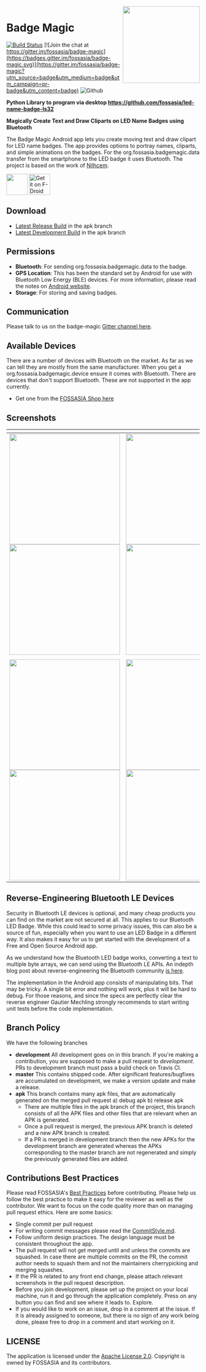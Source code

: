 <img height="200px" src="./docs/images/app_icon.png" align="right" />

# Badge Magic
[![Build Status](https://travis-ci.org/fossasia/badge-magic-android.svg?branch=development)](https://travis-ci.org/fossasia/badge-magic-android) [![Join the chat at https://gitter.im/fossasia/badge-magic](https://badges.gitter.im/fossasia/badge-magic.svg)](https://gitter.im/fossasia/badge-magic?utm_source=badge&utm_medium=badge&utm_campaign=pr-badge&utm_content=badge) ![Github](https://img.shields.io/github/license/fossasia/badge-magic-android?logo=github)

**Python Library to program via desktop https://github.com/fossasia/led-name-badge-ls32**

**Magically Create Text and Draw Cliparts on LED Name Badges using Bluetooth**

The Badge Magic Android app lets you create moving text and draw clipart for LED name badges. The app provides options to portray names, cliparts, and simple animations on the badges. For the org.fossasia.badgemagic.data transfer from the smartphone to the LED badge it uses Bluetooth. The project is based on the work of [Nilhcem](https://github.com/Nilhcem).

<a href='https://play.google.com/store/apps/details?id=org.fossasia.badgemagic'><img align='center' height='55' src='./docs/images/google_play_badge.png'></a>
<a href='https://f-droid.org/en/packages/org.fossasia.badgemagic/'><img align='center' alt='Get it on F-Droid' src='./docs/images/fdroid_badge.png' height="55"/></a>

## Download

* [Latest Release Build](https://github.com/fossasia/badge-magic-android/raw/apk/badge-magic-master-release.apk) in the apk branch
* [Latest Development Build](https://github.com/fossasia/badge-magic-android/raw/apk/badge-magic-development-release.apk) in the apk branch

## Permissions
* **Bluetooth**: For sending org.fossasia.badgemagic.data to the badge.
* **GPS Location**: This has been the standard set by Android for use with Bluetooth Low Energy (BLE) devices. For more information, please read the notes on [Android website](https://source.android.com/devices/bluetooth/ble).
* **Storage**: For storing and saving badges.

## Communication

Please talk to us on the badge-magic [Gitter channel here](https://gitter.im/fossasia/badge-magic).

## Available Devices

There are a number of devices with Bluetooth on the market. As far as we can tell they are mostly from the same manufacturer. When you get a org.fossasia.badgemagic.device ensure it comes with Bluetooth. There are devices that don't support Bluetooth. These are not supported in the app currently.
* Get one from the [FOSSASIA Shop here](https://fossasia.com/product/led-badge/)

## Screenshots

| <!-- -->    | <!-- -->    | <!-- -->    |
|-------------|-------------|-------------|
| <img src="./docs/images/screen-1.jpg" width="288" /> <img src="./docs/images/screen-1-hard.png" width="288" /> | <img src="./docs/images/screen-2.jpg" width="288" /> <img src="./docs/images/screen-2-hard.png" width="288" /> | <img src="./docs/images/screen-3.jpg" width="288" /> <img src="./docs/images/screen-3-hard.png" width="288" /> |
| <!-- -->    | <!-- -->    | <!-- -->    |
| <img src="./docs/images/screen-4.jpg" width="288" /> <img src="./docs/images/screen-4-hard.png" width="288" /> | <img src="./docs/images/screen-5.jpg" width="288" /> <img src="./docs/images/screen-5-hard.png" width="288" /> | <img src="./docs/images/screen-6.jpg" width="288" /> <img src="./docs/images/screen-6-hard.png" width="288" /> |

## Reverse-Engineering Bluetooth LE Devices

Security in Bluetooth LE devices is optional, and many cheap products you can find on the market are not secured at all. This applies to our Bluetooth LED Badge. While this could lead to some privacy issues, this can also be a source of fun, especially when you want to use an LED Badge in a different way. It also makes it easy for us to get started with the development of a Free and Open Source Android app. 

As we understand how the Bluetooth LED badge works, converting a text to multiple byte arrays, we can send using the Bluetooth LE APIs. An indepth blog post about reverse-engineering the Bluetooth community [is here](http://nilhcem.com/iot/reverse-engineering-bluetooth-led-name-badge). 

The implementation in the Android app consists of manipulating bits. That may be tricky. A single bit error and nothing will work, plus it will be hard to debug. For those reasons, and since the specs are perfectly clear the reverse engineer Gautier Mechling strongly recommends to start writing unit tests before the code implementation. 

## Branch Policy

We have the following branches

 * **development** All development goes on in this branch. If you're making a contribution, you are supposed to make a pull request to _development_. PRs to development branch must pass a build check on Travis CI.
 * **master** This contains shipped code. After significant features/bugfixes are accumulated on development, we make a version update and make a release.
 * **apk** This branch contains many apk files, that are automatically generated on the merged pull request a) debug apk b) release apk
    - There are multiple files in the apk branch of the project, this branch consists of all the APK files and other files that are relevant when an APK is generated.
    - Once a pull request is merged, the previous APK branch is deleted and a new APK branch is created.
    - If a PR is merged in development branch then the new APKs for the development branch are generated whereas the APKs corresponding to the master branch are not regenerated and simply the previously generated files are added.

## Contributions Best Practices

Please read FOSSASIA's [Best Practices](https://blog.fossasia.org/open-source-developer-guide-and-best-practices-at-fossasia/) before contributing. Please help us follow the best practice to make it easy for the reviewer as well as the contributor. We want to focus on the code quality more than on managing pull request ethics. Here are some basics:

* Single commit per pull request
* For writing commit messages please read the [CommitStyle.md](docs/commitStyle.md).
* Follow uniform design practices. The design language must be consistent throughout the app.
* The pull request will not get merged until and unless the commits are squashed. In case there are multiple commits on the PR, the commit author needs to squash them and not the maintainers cherrypicking and merging squashes.
* If the PR is related to any front end change, please attach relevant screenshots in the pull request description.
* Before you join development, please set up the project on your local machine, run it and go through the application completely. Press on any button you can find and see where it leads to. Explore.
* If you would like to work on an issue, drop in a comment at the issue. If it is already assigned to someone, but there is no sign of any work being done, please free to drop in a comment and start working on it.

## LICENSE

The application is licensed under the [Apache License 2.0](/LICENSE). Copyright is owned by FOSSASIA and its contributors.
